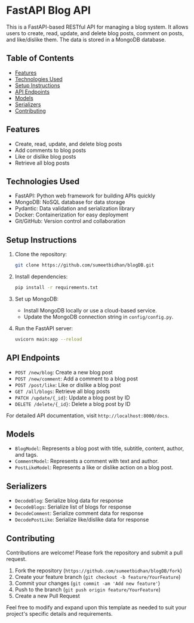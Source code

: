 
# FastAPI Blog API

This is a FastAPI-based RESTful API for managing a blog system. It allows users to create, read, update, and delete blog posts, comment on posts, and like/dislike them. The data is stored in a MongoDB database.

## Table of Contents

- [Features](#features)
- [Technologies Used](#technologies-used)
- [Setup Instructions](#setup-instructions)
- [API Endpoints](#api-endpoints)
- [Models](#models)
- [Serializers](#serializers)
- [Contributing](#contributing)


## Features

- Create, read, update, and delete blog posts
- Add comments to blog posts
- Like or dislike blog posts
- Retrieve all blog posts

## Technologies Used

- FastAPI: Python web framework for building APIs quickly
- MongoDB: NoSQL database for data storage
- Pydantic: Data validation and serialization library
- Docker: Containerization for easy deployment
- Git/GitHub: Version control and collaboration

## Setup Instructions

1. Clone the repository:
   ```bash
   git clone https://github.com/sumeetbidhan/blogDB.git
   ```

2. Install dependencies:
   ```bash
   pip install -r requirements.txt
   ```

3. Set up MongoDB:
   - Install MongoDB locally or use a cloud-based service.
   - Update the MongoDB connection string in `config/config.py`.

4. Run the FastAPI server:
   ```bash
   uvicorn main:app --reload
   ```

## API Endpoints

- `POST /new/blog`: Create a new blog post
- `POST /new/comment`: Add a comment to a blog post
- `POST /post/like`: Like or dislike a blog post
- `GET /all/blogs`: Retrieve all blog posts
- `PATCH /update/{_id}`: Update a blog post by ID
- `DELETE /delete/{_id}`: Delete a blog post by ID

For detailed API documentation, visit `http://localhost:8000/docs`.

## Models

- `BlogModel`: Represents a blog post with title, subtitle, content, author, and tags.
- `CommentModel`: Represents a comment with text and author.
- `PostLikeModel`: Represents a like or dislike action on a blog post.

## Serializers

- `DecodeBlog`: Serialize blog data for response
- `DecodeBlogs`: Serialize list of blogs for response
- `DecodeComment`: Serialize comment data for response
- `DecodePostLike`: Serialize like/dislike data for response

## Contributing

Contributions are welcome! Please fork the repository and submit a pull request.

1. Fork the repository (`https://github.com/sumeetbidhan/blogDB/fork`)
2. Create your feature branch (`git checkout -b feature/YourFeature`)
3. Commit your changes (`git commit -am 'Add new feature'`)
4. Push to the branch (`git push origin feature/YourFeature`)
5. Create a new Pull Request



Feel free to modify and expand upon this template as needed to suit your project's specific details and requirements.

